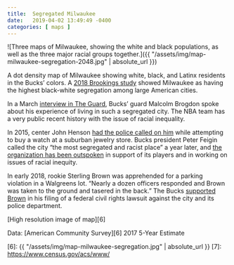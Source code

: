 ```yaml
---
title:  Segregated Milwaukee
date:   2019-04-02 13:49:49 -0400
categories: [ maps ]
---
```


![Three maps of Milwaukee, showing the white and black populations, as well as the three major racial groups together.]({{ "/assets/img/map-milwaukee-segregation-2048.jpg" | absolute\_url }})

A dot density map of Milwaukee showing white, black, and Latinx residents in the Bucks’ colors. A [2018 Brookings study][1] showed Milwaukee as having the highest black-white segregation among large American cities.

In a March [interview in The Guard][2], Bucks’ guard Malcolm Brogdon spoke about his experience of living in such a segregated city. The NBA team has a very public recent history with the issue of racial inequality.

In 2015, center John Henson [had the police called on him][3] while attempting to buy a watch at a suburban jewelry store. Bucks president Peter Feigin called the city “the most segregated and racist place” a year later, and [the organization has been outspoken][4] in support of its players and in working on issues of racial inequity.

In early 2018, rookie Sterling Brown was apprehended for a parking violation in a Walgreens lot. “Nearly a dozen officers responded and Brown was taken to the ground and tasered in the back.” The Bucks [supported Brown][5] in his filing of a federal civil rights lawsuit against the city and its police department.

[High resolution image of map][6]

Data: [American Community Survey][6] 2017 5-Year Estimate

[1]: https://www.brookings.edu/blog/the-avenue/2018/12/17/black-white-segregation-edges-downward-since-2000-census-shows/
[2]: https://www.theguardian.com/sport/2019/mar/01/malcolm-brogdon-interview-milwaukee-bucks-nba
[3]: https://nba.nbcsports.com/2019/03/15/bucks-malcolm-brogdon-milwaukee-extremely-segregated/
[4]: https://www.jsonline.com/story/sports/nba/bucks/2019/03/06/bucks-guard-malcolm-brogdon-milwaukee-segregated-needs-change/3074086002/
[5]: https://www.jsonline.com/story/sports/nba/bucks/2018/06/20/milwaukee-bucks-gm-jon-horst-gives-strong-support-sterling-brown/715651002/
[6]: {{ "/assets/img/map-milwaukee-segregation.jpg" | absolute\_url }}
[7]: https://www.census.gov/acs/www/